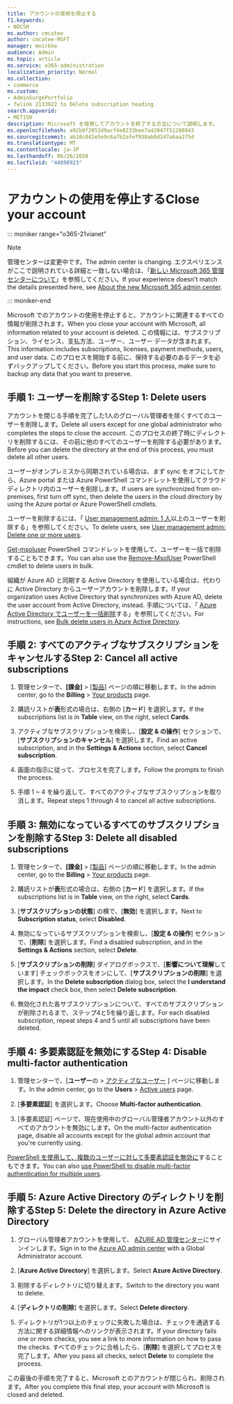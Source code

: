 ```yaml
---
title: アカウントの使用を停止する
f1.keywords:
- NOCSH
ms.author: cmcatee
author: cmcatee-MSFT
manager: mnirkhe
audience: Admin
ms.topic: article
ms.service: o365-administration
localization_priority: Normal
ms.collection:
- commerce
ms.custom:
- AdminSurgePortfolio
- fwlink 2133922 to Delete subscription heading
search.appverid:
- MET150
description: Microsoft を使用してアカウントを終了する方法について説明します。
ms.openlocfilehash: a92b9f2053d9acf4e8233bee7a42047f51288943
ms.sourcegitcommit: ab10c042e5e9c6a7b2afef930ab0d247a6aa275d
ms.translationtype: MT
ms.contentlocale: ja-JP
ms.lasthandoff: 06/26/2020
ms.locfileid: "44898923"
---
```

# <a name="close-your-account"></a><span data-ttu-id="8676a-103">アカウントの使用を停止する</span><span class="sxs-lookup"><span data-stu-id="8676a-103">Close your account</span></span>

::: moniker range="o365-21vianet"

> [!NOTE]
> <span data-ttu-id="8676a-104">管理センターは変更中です。</span><span class="sxs-lookup"><span data-stu-id="8676a-104">The admin center is changing.</span></span> <span data-ttu-id="8676a-105">エクスペリエンスがここで説明されている詳細と一致しない場合は、「[新しい Microsoft 365 管理センターについて](https://docs.microsoft.com/microsoft-365/admin/microsoft-365-admin-center-preview?view=o365-21vianet)」を参照してください。</span><span class="sxs-lookup"><span data-stu-id="8676a-105">If your experience doesn't match the details presented here, see [About the new Microsoft 365 admin center](https://docs.microsoft.com/microsoft-365/admin/microsoft-365-admin-center-preview?view=o365-21vianet).</span></span>

::: moniker-end

<span data-ttu-id="8676a-106">Microsoft でのアカウントの使用を停止すると、アカウントに関連するすべての情報が削除されます。</span><span class="sxs-lookup"><span data-stu-id="8676a-106">When you close your account with Microsoft, all information related to your account is deleted.</span></span> <span data-ttu-id="8676a-107">この情報には、サブスクリプション、ライセンス、支払方法、ユーザー、ユーザー データが含まれます。</span><span class="sxs-lookup"><span data-stu-id="8676a-107">This information includes subscriptions, licenses, payment methods, users, and user data.</span></span> <span data-ttu-id="8676a-108">このプロセスを開始する前に、保持する必要のあるデータを必ずバックアップしてください。</span><span class="sxs-lookup"><span data-stu-id="8676a-108">Before you start this process, make sure to backup any data that you want to preserve.</span></span>

## <a name="step-1-delete-users"></a><span data-ttu-id="8676a-109">手順 1: ユーザーを削除する</span><span class="sxs-lookup"><span data-stu-id="8676a-109">Step 1: Delete users</span></span>

<span data-ttu-id="8676a-110">アカウントを閉じる手順を完了した1人のグローバル管理者を除くすべてのユーザーを削除します。</span><span class="sxs-lookup"><span data-stu-id="8676a-110">Delete all users except for one global administrator who completes the steps to close the account.</span></span> <span data-ttu-id="8676a-111">このプロセスの終了時にディレクトリを削除するには、その前に他のすべてのユーザーを削除する必要があります。</span><span class="sxs-lookup"><span data-stu-id="8676a-111">Before you can delete the directory at the end of this process, you must delete all other users.</span></span>

<span data-ttu-id="8676a-112">ユーザーがオンプレミスから同期されている場合は、まず sync をオフにしてから、Azure portal または Azure PowerShell コマンドレットを使用してクラウドディレクトリ内のユーザーを削除します。</span><span class="sxs-lookup"><span data-stu-id="8676a-112">If users are synchronized from on-premises, first turn off sync, then delete the users in the cloud directory by using the Azure portal or Azure PowerShell cmdlets.</span></span>

<span data-ttu-id="8676a-113">ユーザーを削除するには、「 <a href="https://docs.microsoft.com/office365/admin/add-users/delete-a-user?view=o365-worldwide#user-management-admin-delete-one-or-more-users-from-office-365">User management admin: 1 人</a>以上のユーザーを削除する」を参照してください。</span><span class="sxs-lookup"><span data-stu-id="8676a-113">To delete users, see <a href="https://docs.microsoft.com/office365/admin/add-users/delete-a-user?view=o365-worldwide#user-management-admin-delete-one-or-more-users-from-office-365">User management admin: Delete one or more users</a>.</span></span>

<span data-ttu-id="8676a-114"><a href="https://go.microsoft.com/fwlink/?linkid=842230">Get-msoluser</a> PowerShell コマンドレットを使用して、ユーザーを一括で削除することもできます。</span><span class="sxs-lookup"><span data-stu-id="8676a-114">You can also use the <a href="https://go.microsoft.com/fwlink/?linkid=842230">Remove-MsolUser</a> PowerShell cmdlet to delete users in bulk.</span></span>

<span data-ttu-id="8676a-115">組織が Azure AD と同期する Active Directory を使用している場合は、代わりに Active Directory からユーザーアカウントを削除します。</span><span class="sxs-lookup"><span data-stu-id="8676a-115">If your organization uses Active Directory that synchronizes with Azure AD, delete the user account from Active Directory, instead.</span></span> <span data-ttu-id="8676a-116">手順については、「 <a href="https://docs.microsoft.com/azure/active-directory/users-groups-roles/users-bulk-delete">Azure Active Directory でユーザーを一括削除</a>する」を参照してください。</span><span class="sxs-lookup"><span data-stu-id="8676a-116">For instructions, see <a href="https://docs.microsoft.com/azure/active-directory/users-groups-roles/users-bulk-delete">Bulk delete users in Azure Active Directory</a>.</span></span>

## <a name="step-2-cancel-all-active-subscriptions"></a><span data-ttu-id="8676a-117">手順 2: すべてのアクティブなサブスクリプションをキャンセルする</span><span class="sxs-lookup"><span data-stu-id="8676a-117">Step 2: Cancel all active subscriptions</span></span>

1. <span data-ttu-id="8676a-118">管理センターで、**[課金]** > <a href="https://go.microsoft.com/fwlink/p/?linkid=842054" target="_blank">[製品]</a> ページの順に移動します。</span><span class="sxs-lookup"><span data-stu-id="8676a-118">In the admin center, go to the **Billing** > <a href="https://go.microsoft.com/fwlink/p/?linkid=842054" target="_blank">Your products</a> page.</span></span>

2. <span data-ttu-id="8676a-119">購読リストが**表**形式の場合は、右側の [**カード**] を選択します。</span><span class="sxs-lookup"><span data-stu-id="8676a-119">If the subscriptions list is in **Table** view, on the right, select **Cards**.</span></span>

3. <span data-ttu-id="8676a-120">アクティブなサブスクリプションを検索し、[**設定 & の操作**] セクションで、[**サブスクリプションのキャンセル**] を選択します。</span><span class="sxs-lookup"><span data-stu-id="8676a-120">Find an active subscription, and in the **Settings & Actions** section, select **Cancel subscription**.</span></span>

4. <span data-ttu-id="8676a-121">画面の指示に従って、プロセスを完了します。</span><span class="sxs-lookup"><span data-stu-id="8676a-121">Follow the prompts to finish the process.</span></span>

5. <span data-ttu-id="8676a-122">手順 1 ~ 4 を繰り返して、すべてのアクティブなサブスクリプションを取り消します。</span><span class="sxs-lookup"><span data-stu-id="8676a-122">Repeat steps 1 through 4 to cancel all active subscriptions.</span></span>

## <a name="step-3-delete-all-disabled-subscriptions"></a><span data-ttu-id="8676a-123">手順 3: 無効になっているすべてのサブスクリプションを削除する</span><span class="sxs-lookup"><span data-stu-id="8676a-123">Step 3: Delete all disabled subscriptions</span></span>

1. <span data-ttu-id="8676a-124">管理センターで、**[課金]** > <a href="https://go.microsoft.com/fwlink/p/?linkid=842054" target="_blank">[製品]</a> ページの順に移動します。</span><span class="sxs-lookup"><span data-stu-id="8676a-124">In the admin center, go to the **Billing** > <a href="https://go.microsoft.com/fwlink/p/?linkid=842054" target="_blank">Your products</a> page.</span></span>

2. <span data-ttu-id="8676a-125">購読リストが**表**形式の場合は、右側の [**カード**] を選択します。</span><span class="sxs-lookup"><span data-stu-id="8676a-125">If the subscriptions list is in **Table** view, on the right, select **Cards**.</span></span>

3. <span data-ttu-id="8676a-126">[**サブスクリプションの状態**] の横で、[**無効**] を選択します。</span><span class="sxs-lookup"><span data-stu-id="8676a-126">Next to **Subscription status**, select **Disabled**.</span></span>

4. <span data-ttu-id="8676a-127">無効になっているサブスクリプションを検索し、[**設定 & の操作**] セクションで、[**削除**] を選択します。</span><span class="sxs-lookup"><span data-stu-id="8676a-127">Find a disabled subscription, and in the **Settings & Actions** section, select **Delete**.</span></span>

5. <span data-ttu-id="8676a-128">[**サブスクリプションの削除**] ダイアログボックスで、[**影響について理解**しています] チェックボックスをオンにして、[**サブスクリプションの削除**] を選択します。</span><span class="sxs-lookup"><span data-stu-id="8676a-128">In the **Delete subscription** dialog box, select the **I understand the impact** check box, then select **Delete subscription**.</span></span>

6. <span data-ttu-id="8676a-129">無効化された各サブスクリプションについて、すべてのサブスクリプションが削除されるまで、ステップ4と5を繰り返します。</span><span class="sxs-lookup"><span data-stu-id="8676a-129">For each disabled subscription, repeat steps 4 and 5 until all subscriptions have been deleted.</span></span>

## <a name="step-4-disable-multi-factor-authentication"></a><span data-ttu-id="8676a-130">手順 4: 多要素認証を無効にする</span><span class="sxs-lookup"><span data-stu-id="8676a-130">Step 4: Disable multi-factor authentication</span></span>

1. <span data-ttu-id="8676a-131">管理センターで、[**ユーザー**の  >  <a href="https://go.microsoft.com/fwlink/p/?linkid=834822" target="_blank">アクティブなユーザー</a> ] ページに移動します。</span><span class="sxs-lookup"><span data-stu-id="8676a-131">In the admin center, go to the **Users** > <a href="https://go.microsoft.com/fwlink/p/?linkid=834822" target="_blank">Active users</a> page.</span></span>

2. <span data-ttu-id="8676a-132">[**多要素認証**] を選択します。</span><span class="sxs-lookup"><span data-stu-id="8676a-132">Choose **Multi-factor authentication**.</span></span>

3. <span data-ttu-id="8676a-133">[多要素認証] ページで、現在使用中のグローバル管理者アカウント以外のすべてのアカウントを無効にします。</span><span class="sxs-lookup"><span data-stu-id="8676a-133">On the multi-factor authentication page, disable all accounts except for the global admin account that you're currently using.</span></span>

<span data-ttu-id="8676a-134"><a href="https://docs.microsoft.com/azure/active-directory/authentication/howto-mfa-userstates#change-state-using-powershell">PowerShell を使用して、複数のユーザーに対して多要素認証を無効に</a>することもできます。</span><span class="sxs-lookup"><span data-stu-id="8676a-134">You can also <a href="https://docs.microsoft.com/azure/active-directory/authentication/howto-mfa-userstates#change-state-using-powershell">use PowerShell to disable multi-factor authentication for multiple users</a>.</span></span>

## <a name="step-5-delete-the-directory-in-azure-active-directory"></a><span data-ttu-id="8676a-135">手順 5: Azure Active Directory のディレクトリを削除する</span><span class="sxs-lookup"><span data-stu-id="8676a-135">Step 5: Delete the directory in Azure Active Directory</span></span>

1. <span data-ttu-id="8676a-136">グローバル管理者アカウントを使用して、 <a href="https://aad.portal.azure.com/" target="_blank">AZURE AD 管理センター</a>にサインインします。</span><span class="sxs-lookup"><span data-stu-id="8676a-136">Sign in to the <a href="https://aad.portal.azure.com/" target="_blank">Azure AD admin center</a> with a Global Administrator account.</span></span>

2. <span data-ttu-id="8676a-137">[**Azure Active Directory**] を選択します。</span><span class="sxs-lookup"><span data-stu-id="8676a-137">Select **Azure Active Directory**.</span></span>

3. <span data-ttu-id="8676a-138">削除するディレクトリに切り替えます。</span><span class="sxs-lookup"><span data-stu-id="8676a-138">Switch to the directory you want to delete.</span></span>

4. <span data-ttu-id="8676a-139">[**ディレクトリの削除**] を選択します。</span><span class="sxs-lookup"><span data-stu-id="8676a-139">Select **Delete directory**.</span></span>

5. <span data-ttu-id="8676a-140">ディレクトリが1つ以上のチェックに失敗した場合は、チェックを通過する方法に関する詳細情報へのリンクが表示されます。</span><span class="sxs-lookup"><span data-stu-id="8676a-140">If your directory fails one or more checks, you see a link to more information on how to pass the checks.</span></span> <span data-ttu-id="8676a-141">すべてのチェックに合格したら、[**削除**] を選択してプロセスを完了します。</span><span class="sxs-lookup"><span data-stu-id="8676a-141">After you pass all checks, select **Delete** to complete the process.</span></span>

<span data-ttu-id="8676a-142">この最後の手順を完了すると、Microsoft とのアカウントが閉じられ、削除されます。</span><span class="sxs-lookup"><span data-stu-id="8676a-142">After you complete this final step, your account with Microsoft is closed and deleted.</span></span>

